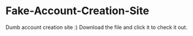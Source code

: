 # Fake-Account-Creation-Site
Dumb account creation site :)
Download the file and click it to check it out.
